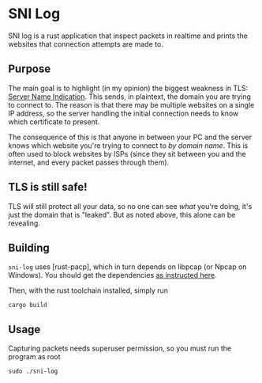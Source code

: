 # SNI Log

SNI log is a rust application that inspect packets in realtime and prints the websites that connection attempts are made to.

## Purpose

The main goal is to highlight (in my opinion) the biggest weakness in TLS: [Server Name Indication](https://www.rfc-editor.org/rfc/rfc6066#section-3). This sends, in plaintext, the domain you are trying to connect to. The reason is that there may be multiple websites on a single IP address, so the server handling the initial connection needs to know which certificate to present.

The consequence of this is that anyone in between your PC and the server knows which website you're trying to connect to _by domain name_. This is often used to block websites by ISPs (since they sit between you and the internet, and every packet passes through them).

## TLS is still safe!

TLS will still protect all your data, so no one can see _what_ you're doing, it's just the domain that is "leaked". But as noted above, this alone can be revealing.

## Building

`sni-log` uses [rust-pacp], which in turn depends on libpcap (or Npcap on Windows). You should get the dependencies [as instructed here](https://github.com/rust-pcap/pcap/#installing-dependencies).

Then, with the rust toolchain installed, simply run 

```
cargo build
```

## Usage

Capturing packets needs superuser permission, so you must run the program as root

```
sudo ./sni-log
```
